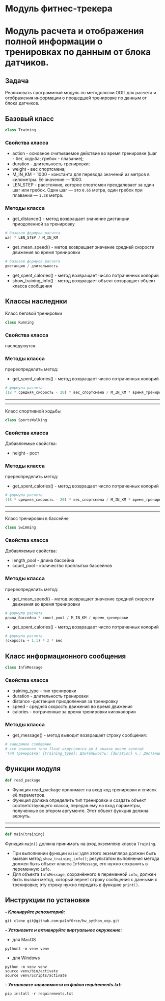 # Модуль фитнес-трекера
# Модуль расчета и отображения полной информации о тренировках по данным от блока датчиков.

## Задача
Реализовать программный модуль по методологии ООП для расчета и отображения информации
о прошедшей тренировке по данным от блока датчиков.

## Базовый класс
```python
class Training
```
### Свойства класса

* action - основное считываемое действие во время тренировке (шаг - бег, ходьба; гребок - плавание);
* duration - длительность тренировки;
* weight - вес спортсмена;
* M_IN_KM = 1000 - константа для перевода значений из метров в километры. Её значение — 1000.
* LEN_STEP - расстояние, которое спортсмен преодалевает за один шаг или гребок. Один шаг — это  `0.65` метра, один гребок
при плавании — `1.38` метра.

### Методы класса

* get_distance() - метод возвращает значение дистанции приодоленной за тренировку
```python
# базовая формула расчета
шаг * LEN_STEP / M_IN_KM
```
* get_mean_speed() - метод возвращает значение средней скорости движения во время тренировки
```python
# базовая формула расчета
дистанция / длительность
```
* get_spent_calories() - метод возвращает число потраченных колорий
* show_training_info() - метод возвращает объект возвращает объект класса сообщения

## Классы наследнки
Класс беговой тренировки
```python
class Running
```
### Свойства класса

наследуюутся

### Методы класса
пререопределить метод:
* get_spent_calories() - метод возвращает число потраченных колорий
```python
# формула расчета
(18 * средняя_скорость - 20) * вес_спортсмена / M_IN_KM * время_тренировки_в_минутах
```
---
---
Класс спортивной ходьбы
```python
class SportsWalking
```
### Свойства класса
Добавляемые свойства:
* height - рост

### Методы класса
пререопределить метод:
* get_spent_calories() - метод возвращает число потраченных колорий
```python
# формула расчета
(18 * средняя_скорость - 20) * вес_спортсмена / M_IN_KM * время_тренировки_в_минутах
```
---
---
Класс тренировки в бассейне
```python
class Swimming
```
### Свойства класса
Добавляемые свойства:
* length_pool - длина бассейна
* count_pool - количество проплытых бассейнов

### Методы класса
пререопределить метод:
* get_mean_speed() - метод возвращает значение средней скорости движения во время тренировки
```python
# формула расчета
длина_бассейна * count_pool / M_IN_KM / время_тренеровки
```
* get_spent_calories() - метод возвращает число потраченных колорий
```python
# формула расчета
(скорость + 1.1) * 2 * вес
```
## Класс информационного сообщения
```python
class InfoMessage
```
### Свойства класса
* training_type - тип тренировки
* duration - длительность тренировки
* distance -дистанция приодоленная за тренировку
* speed - средняя скорость движения во время движения
* calories - потраченные за время тренировки килокалории


### Методы класса

* get_message() - метод выводит возвращает строку сообщения:
```python
# выводимое сообщение
# все значения типа float округляются до 3 знаков после запятой
'Тип тренировки: {training_type}; Длительность: {duration} ч.; Дистанция: {distance} км; Ср. скорость: {speed} км/ч; Потрачено ккал: {calories}'.
```

## Функции модуля
```python
def read_package
```
* Функция read_package принимает на вход код тренировки и список её параметров.
* Функция должна определить тип тренировки и создать объект соответствующего класса,
передав ему на вход параметры, полученные во втором аргументе. Этот объект функция должна вернуть.

---
---
```python
def main(training)
```
Функция `main()` должна принимать на вход экземпляр класса `Training`.

- При выполнении функции `main()`для этого экземпляра должен быть вызван метод `show_training_info()`;
результатом выполнения метода должен быть объект класса `InfoMessage`, его нужно сохранить в переменную `info`.
- Для объекта `InfoMessage`, сохранённого в переменной `info`, должен быть вызван метод,
который вернет строку сообщения с данными о тренировке; эту строку нужно передать в функцию `print()`.

## Инструкции по установке
***- Клонируйте репозиторий:***
```
git clone git@github.com:pa1nf0rce/hw_python_oop.git
```

***- Установите и активируйте виртуальное окружение:***
- для MacOS
```
python3 -m venv venv
```
- для Windows
```
python -m venv venv
source venv/bin/activate
source venv/Scripts/activate
```

***- Установите зависимости из файла requirements.txt:***
```
pip install -r requirements.txt
